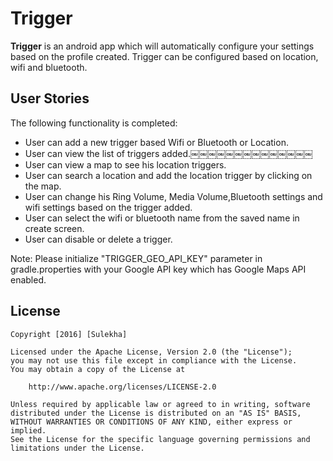 # Trigger

**Trigger** is an android app which will automatically configure your settings based on the profile created. Trigger can be configured based on location, wifi and bluetooth.

## User Stories

The following functionality is completed:

* User can add a new trigger based Wifi or Bluetooth or Location.
* User can view the list of triggers added.￼￼￼￼￼￼￼￼￼￼￼￼￼￼
* User can view a map to see his location triggers.
* User can search a location and add the location trigger by clicking on the map.
* User can change his Ring Volume, Media Volume,Bluetooth settings and wifi settings based on the trigger added.
* User can select the wifi or bluetooth name from the saved name in create screen.
* User can disable or delete a trigger.

Note: Please initialize "TRIGGER_GEO_API_KEY" parameter in gradle.properties with your Google API key which has Google Maps API enabled.

## License

    Copyright [2016] [Sulekha]

    Licensed under the Apache License, Version 2.0 (the "License");
    you may not use this file except in compliance with the License.
    You may obtain a copy of the License at

        http://www.apache.org/licenses/LICENSE-2.0

    Unless required by applicable law or agreed to in writing, software
    distributed under the License is distributed on an "AS IS" BASIS,
    WITHOUT WARRANTIES OR CONDITIONS OF ANY KIND, either express or implied.
    See the License for the specific language governing permissions and
    limitations under the License.